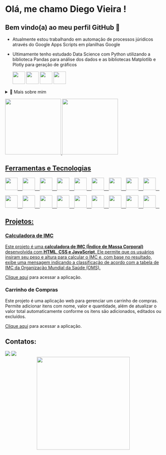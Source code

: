 # Olá, me chamo Diego Vieira !
## Bem vindo(a) ao meu perfil GitHub 👋

- Atualmente estou trabalhando em automação de processos júridicos através do Google Apps Scripts em planilhas Google

- Ultimamente tenho estudado Data Science com Python utilizando a biblioteca Pandas para análise dos dados e as bibliotecas Matplotlib e Plotly para geração de gráficos
  <p>
    <img src="https://cdn.jsdelivr.net/gh/devicons/devicon@latest/icons/python/python-plain.svg" width="40" height="40" />
    <img src="https://cdn.jsdelivr.net/gh/devicons/devicon@latest/icons/pandas/pandas-plain.svg" width="40" height="40" />
    <img src="https://cdn.jsdelivr.net/gh/devicons/devicon@latest/icons/matplotlib/matplotlib-plain.svg" width="40" height="40" />
    <img src="https://cdn.jsdelivr.net/gh/devicons/devicon@latest/icons/plotly/plotly-plain.svg" width="40" height="40" />   
  </p>
<div>

<div>
<details>
  <summary>🧑 Mais sobre mim</summary>

- 🔭 Estou atualmente em uma jornada para me aprofundar na área de dados, com foco especial em **extração de dados**.

- 🌱 Estou aprendendo sobre **Data Science**, **Data Visualization** e **Web Scraping**, buscando aplicar esses conhecimentos em projetos práticos.

- 🤝 Estou em busca de colaboração e insights para **projetos de Web Scraping**, então qualquer ajuda ou sugestão é bem-vinda!

- 📫 Sinta-se à vontade para entrar em contato comigo pelo e-mail **2001.vieira.diego@gmail.com**. Estou aberto a conversar sobre ideias e oportunidades.

</details>

</p>

<div>
  <a href="https://github.com/DiegoVSC42">
    <img height="180" src="https://github-readme-stats.vercel.app/api/top-langs/?username=DiegoVSC42&layout=compact&langs_count=7&theme=transparent"/>
    <img height="180" src="https://github-readme-stats.vercel.app/api?username=DiegoVSC42&show_icons=true&theme=transparent"/>
</div>


  
## Ferramentas e Tecnologias
<p>
    <img src="https://cdn.jsdelivr.net/gh/devicons/devicon@latest/icons/python/python-plain.svg" width="40" height="40" />&nbsp;&nbsp;&nbsp;
    <img src="https://cdn.jsdelivr.net/gh/devicons/devicon@latest/icons/pandas/pandas-plain.svg" width="40" height="40" />&nbsp;&nbsp;&nbsp;
    <img src="https://cdn.jsdelivr.net/gh/devicons/devicon@latest/icons/matplotlib/matplotlib-plain.svg" width="40" height="40" />&nbsp;&nbsp;&nbsp;
    <img src="https://cdn.jsdelivr.net/gh/devicons/devicon@latest/icons/plotly/plotly-plain.svg" width="40" height="40" />&nbsp;&nbsp;&nbsp;
    <img src="https://cdn.jsdelivr.net/gh/devicons/devicon@latest/icons/numpy/numpy-plain.svg" width="40" height="40" />&nbsp;&nbsp;&nbsp;
    <img src="https://cdn.jsdelivr.net/gh/devicons/devicon@latest/icons/wordpress/wordpress-plain.svg" width="40" height="40" />&nbsp;&nbsp;&nbsp;
    <img src="https://cdn.jsdelivr.net/gh/devicons/devicon@latest/icons/sqldeveloper/sqldeveloper-plain.svg" width="40" height="40" />&nbsp;&nbsp;&nbsp;
    <img src="https://cdn.jsdelivr.net/gh/devicons/devicon@latest/icons/javascript/javascript-plain.svg" width="40" height="40" />&nbsp;&nbsp;&nbsp;
    <img src="https://cdn.jsdelivr.net/gh/devicons/devicon@latest/icons/nodejs/nodejs-plain.svg" width="40" height="40" />&nbsp;&nbsp;&nbsp;
</p>
<p>
    <img src="https://cdn.jsdelivr.net/gh/devicons/devicon@latest/icons/flutter/flutter-plain.svg" width="40" height="40" />&nbsp;&nbsp;&nbsp;
    <img src="https://cdn.jsdelivr.net/gh/devicons/devicon@latest/icons/dart/dart-plain.svg" width="40" height="40" />&nbsp;&nbsp;&nbsp;
    <img src="https://cdn.jsdelivr.net/gh/devicons/devicon@latest/icons/html5/html5-plain.svg" width="40" height="40" />&nbsp;&nbsp;&nbsp;
    <img src="https://cdn.jsdelivr.net/gh/devicons/devicon@latest/icons/css3/css3-plain.svg" width="40" height="40" />&nbsp;&nbsp;&nbsp;
    <img src="https://cdn.jsdelivr.net/gh/devicons/devicon@latest/icons/c/c-plain.svg" width="40" height="40" />&nbsp;&nbsp;&nbsp;
    <img src="https://cdn.jsdelivr.net/gh/devicons/devicon@latest/icons/cplusplus/cplusplus-plain.svg" width="40" height="40" />&nbsp;&nbsp;&nbsp;
    <img src="https://cdn.jsdelivr.net/gh/devicons/devicon@latest/icons/java/java-plain.svg" width="40" height="40" />&nbsp;&nbsp;&nbsp;
    <img src="https://cdn.jsdelivr.net/gh/devicons/devicon@latest/icons/git/git-original.svg" width="40" height="40" />&nbsp;&nbsp;&nbsp;
    <img src="https://cdn.jsdelivr.net/gh/devicons/devicon@latest/icons/github/github-original.svg" width="40" height="40" />&nbsp;&nbsp;&nbsp;
</p>

## Projetos:

### Calculadora de IMC

  Este projeto é uma **calculadora de IMC (Índice de Massa Corporal)** desenvolvida com **HTML, CSS e JavaScript**. Ele permite que os usuários insiram seu peso e altura para calcular o IMC e, com base no resultado, exibe uma mensagem indicando a classificação de acordo com a tabela de IMC da Organização Mundial da Saúde (OMS).

[Clique aqui](https://calculadora-imc-chi-seven.vercel.app/) para acessar a aplicação.

### Carrinho de Compras

  Este projeto é uma aplicação web para gerenciar um carrinho de compras. Permite adicionar itens com nome, valor e quantidade, além de atualizar o valor total automaticamente conforme os itens são adicionados, editados ou excluídos.
  
[Clique aqui](https://carrinho-de-compras-five-nu.vercel.app/) para acessar a aplicação.

## Contatos:
<div>
<a href = "mailto:2001.vieira.diego@gmail.com"><img loading="lazy" src="https://img.shields.io/badge/Gmail-D14836?style=for-the-badge&logo=gmail&logoColor=white" target="_blank"></a>
<a href="https://www.linkedin.com/in/diegovsc42" target="_blank"><img loading="lazy" src="https://img.shields.io/badge/-LinkedIn-%230077B5?style=for-the-badge&logo=linkedin&logoColor=white" target="_blank"></a>   
</div>

<div align="center">
  <img src="https://media1.tenor.com/m/H-w7stM8IPkAAAAd/hate-mondays-puss-in-boots.gif" width="300" height="300" />
</div>
